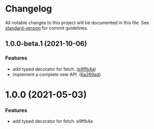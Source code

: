 # Changelog

All notable changes to this project will be documented in this file. See [standard-version](https://github.com/conventional-changelog/standard-version) for commit guidelines.

## 1.0.0-beta.1 (2021-10-06)


### Features

* add typed decorator for fetch. ([e9ffb4a](https://github.com/typified-web/request/commit/e9ffb4aeef115132604e01f66e8ae0c060ab5338))
* implement a complete new API. ([6a269ad](https://github.com/typified-web/request/commit/6a269adf556fab40cc338a80b7466f818d933dab))

# 1.0.0 (2021-05-03)


### Features

* add typed decorator for fetch. e9ffb4a
